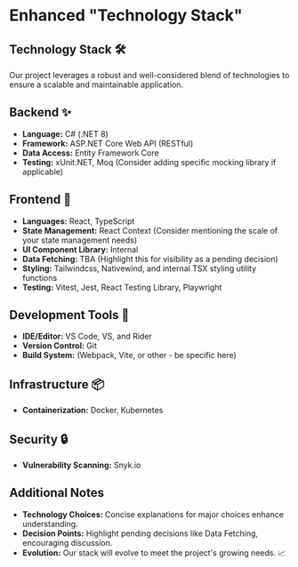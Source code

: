 # Enhanced "Technology Stack"

## Technology Stack 🛠️

Our project leverages a robust and well-considered blend of technologies to ensure a scalable and maintainable application.

## Backend ✨

- **Language:** C# (.NET 8)
- **Framework:** ASP.NET Core Web API (RESTful)
- **Data Access:** Entity Framework Core
- **Testing:** xUnit.NET, Moq (Consider adding specific mocking library if applicable)

## Frontend 🎨

- **Languages:** React, TypeScript
- **State Management:** React Context (Consider mentioning the scale of your state management needs)
- **UI Component Library:** Internal
- **Data Fetching:** TBA (Highlight this for visibility as a pending decision)
- **Styling:** Tailwindcss, Nativewind, and internal TSX styling utility functions
- **Testing:** Vitest, Jest, React Testing Library, Playwright

## Development Tools 🚀

- **IDE/Editor:** VS Code, VS, and Rider
- **Version Control:** Git
- **Build System:** (Webpack, Vite, or other - be specific here)

## Infrastructure 📦

- **Containerization:** Docker, Kubernetes

## Security 🔒

- **Vulnerability Scanning:** Snyk.io

## Additional Notes

- **Technology Choices:** Concise explanations for major choices enhance understanding.
- **Decision Points:** Highlight pending decisions like Data Fetching, encouraging discussion.
- **Evolution:** Our stack will evolve to meet the project's growing needs. 📈

